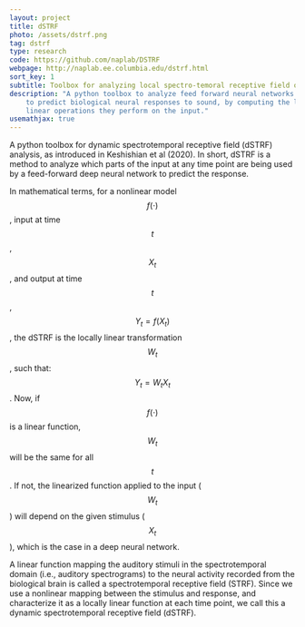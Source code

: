 ```yaml
---
layout: project
title: dSTRF
photo: /assets/dstrf.png
tag: dstrf
type: research
code: https://github.com/naplab/DSTRF
webpage: http://naplab.ee.columbia.edu/dstrf.html
sort_key: 1
subtitle: Toolbox for analyzing local spectro-temoral receptive field of neurons.
description: "A python toolbox to analyze feed forward neural networks trained
    to predict biological neural responses to sound, by computing the locally
    linear operations they perform on the input."
usemathjax: true
---
```


A python toolbox for dynamic spectrotemporal receptive field (dSTRF) analysis, as 
introduced in Keshishian et al (2020). In short, dSTRF is a method 
to analyze which parts of the input at any time point are being used by a 
feed-forward deep neural network to predict the response.

In mathematical terms, for a nonlinear model $$f(\cdot)$$, input at time 
$$t$$, $$X_t$$, and output at time $$t$$, $$Y_t = f(X_t)$$, the dSTRF is the 
locally linear transformation $$W_t$$, such that: $$Y_t = W_t X_t$$. Now, if 
$$f(\cdot)$$ is a linear function, $$W_t$$ will be the same for all $$t$$. If 
not, the linearized function applied to the input ($$W_t$$) will depend on the 
given stimulus ($$X_t$$), which is the case in a deep neural network.

A linear function mapping the auditory stimuli in the spectrotemporal domain 
(i.e., auditory spectrograms) to the neural activity recorded from the 
biological brain is called a spectrotemporal receptive field (STRF). Since 
we use a nonlinear mapping between the stimulus and response, and characterize 
it as a locally linear function at each time point, we call this a dynamic 
spectrotemporal receptive field (dSTRF).

